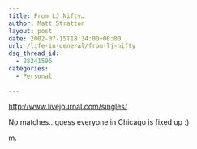 ```yaml
---
title: From LJ Nifty…
author: Matt Stratton
layout: post
date: 2002-07-15T18:34:00+00:00
url: /life-in-general/from-lj-nifty
dsq_thread_id:
  - 28241596
categories:
  - Personal

---
```

<http://www.livejournal.com/singles/>

No matches&#8230;guess everyone in Chicago is fixed up :)

m.